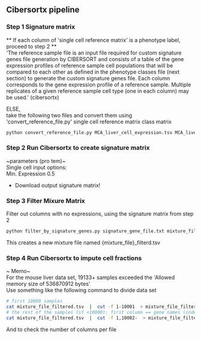 ## Cibersortx pipeline

### Step 1 Signature matrix
** If each column of 'single cell reference matrix' is a phenotype label, proceed to step 2 **  
'The reference sample file is an input file required for custom signature genes file generation by CIBERSORT and consists of a table of the gene expression profiles of reference sample cell populations that will be compared to each other as defined in the phenotype classes file (next section) to generate the custom signature genes file. Each column corresponds to the gene expression profile of a reference sample. Multiple replicates of a given reference sample cell type (one in each column) may be used.' (cibersortx)

ELSE,  
take the following two files and convert them using 'convert_reference_file.py'
	single cell reference matrix 
	class matrix  
  
```python
python convert_reference_file.py MCA_liver_cell_expression.tsv MCA_liver_cell_class.tsv
```
### Step 2 Run Cibersortx to create signature matrix  
~parameters (pro tem)~  
Single cell input options:    
	Min. Expression 0.5
* Download output signature matrix!


### Step 3 Filter Mixure Matrix  
Filter out columns with no expressions, using the signature matrix from step 2
  
```python
python filter_by_signature_genes.py signature_gene_file.txt mixture_file.tsv
```
This creates a new mixture file named {mixture_file}_filterd.tsv

### Step 4 Run Cibersortx to impute cell fractions  
~ Memo~  
For the mouse liver data set, 19133+ samples exceeded the 'Allowed memory size of 536870912 bytes'  
Use something like the following command to divide data set  

```bash
# first 10000 samples
cat mixture_file_filtered.tsv  |  cut -f 1-10001  > mixture_file_filtered_1.tsv
# the rest of the samples (if <10000); first column == gene names (index)
cat mixture_file_filtered.tsv  |  cut -f 1,10002-  > mixture_file_filtered_2.tsv
```

And to check the number of columns per file  
```bash  
```


